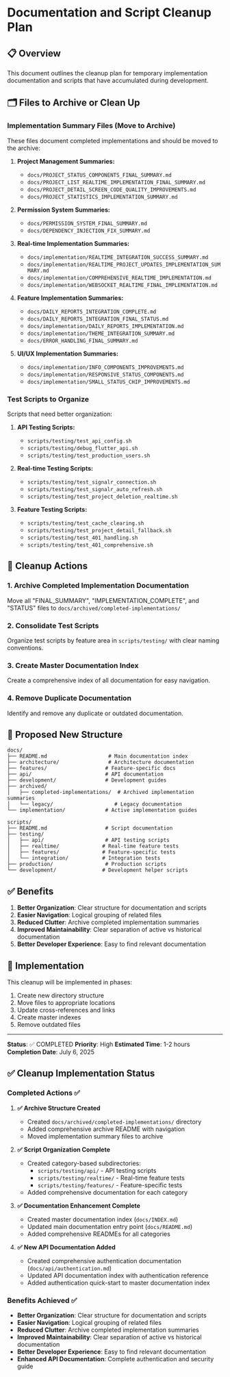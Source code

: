 # Documentation and Script Cleanup Plan

## 📋 Overview

This document outlines the cleanup plan for temporary implementation documentation and scripts that have accumulated during development.

## 🗂️ Files to Archive or Clean Up

### Implementation Summary Files (Move to Archive)
These files document completed implementations and should be moved to the archive:

1. **Project Management Summaries:**
   - `docs/PROJECT_STATUS_COMPONENTS_FINAL_SUMMARY.md`
   - `docs/PROJECT_LIST_REALTIME_IMPLEMENTATION_FINAL_SUMMARY.md`
   - `docs/PROJECT_DETAIL_SCREEN_CODE_QUALITY_IMPROVEMENTS.md`
   - `docs/PROJECT_STATISTICS_IMPLEMENTATION_SUMMARY.md`

2. **Permission System Summaries:**
   - `docs/PERMISSION_SYSTEM_FINAL_SUMMARY.md`
   - `docs/DEPENDENCY_INJECTION_FIX_SUMMARY.md`

3. **Real-time Implementation Summaries:**
   - `docs/implementation/REALTIME_INTEGRATION_SUCCESS_SUMMARY.md`
   - `docs/implementation/REALTIME_PROJECT_UPDATES_IMPLEMENTATION_SUMMARY.md`
   - `docs/implementation/COMPREHENSIVE_REALTIME_IMPLEMENTATION.md`
   - `docs/implementation/WEBSOCKET_REALTIME_FINAL_IMPLEMENTATION.md`

4. **Feature Implementation Summaries:**
   - `docs/DAILY_REPORTS_INTEGRATION_COMPLETE.md`
   - `docs/DAILY_REPORTS_INTEGRATION_FINAL_STATUS.md`
   - `docs/implementation/DAILY_REPORTS_IMPLEMENTATION.md`
   - `docs/implementation/THEME_INTEGRATION_SUMMARY.md`
   - `docs/ERROR_HANDLING_FINAL_SUMMARY.md`

5. **UI/UX Implementation Summaries:**
   - `docs/implementation/INFO_COMPONENTS_IMPROVEMENTS.md`
   - `docs/implementation/RESPONSIVE_STATUS_COMPONENTS.md`
   - `docs/implementation/SMALL_STATUS_CHIP_IMPROVEMENTS.md`

### Test Scripts to Organize
Scripts that need better organization:

1. **API Testing Scripts:**
   - `scripts/testing/test_api_config.sh`
   - `scripts/testing/debug_flutter_api.sh`
   - `scripts/testing/test_production_users.sh`

2. **Real-time Testing Scripts:**
   - `scripts/testing/test_signalr_connection.sh`
   - `scripts/testing/test_signalr_auto_refresh.sh`
   - `scripts/testing/test_project_deletion_realtime.sh`

3. **Feature Testing Scripts:**
   - `scripts/testing/test_cache_clearing.sh`
   - `scripts/testing/test_project_detail_fallback.sh`
   - `scripts/testing/test_401_handling.sh`
   - `scripts/testing/test_401_comprehensive.sh`

## 🎯 Cleanup Actions

### 1. Archive Completed Implementation Documentation
Move all "FINAL_SUMMARY", "IMPLEMENTATION_COMPLETE", and "STATUS" files to `docs/archived/completed-implementations/`

### 2. Consolidate Test Scripts
Organize test scripts by feature area in `scripts/testing/` with clear naming conventions.

### 3. Create Master Documentation Index
Create a comprehensive index of all documentation for easy navigation.

### 4. Remove Duplicate Documentation
Identify and remove any duplicate or outdated documentation.

## 📁 Proposed New Structure

```
docs/
├── README.md                    # Main documentation index
├── architecture/                # Architecture documentation
├── features/                   # Feature-specific docs
├── api/                        # API documentation
├── development/                # Development guides
├── archived/
│   ├── completed-implementations/  # Archived implementation summaries
│   └── legacy/                    # Legacy documentation
└── implementation/             # Active implementation guides

scripts/
├── README.md                   # Script documentation
├── testing/
│   ├── api/                    # API testing scripts
│   ├── realtime/              # Real-time feature tests
│   ├── features/              # Feature-specific tests
│   └── integration/           # Integration tests
├── production/                 # Production scripts
└── development/               # Development helper scripts
```

## ✅ Benefits

1. **Better Organization**: Clear structure for documentation and scripts
2. **Easier Navigation**: Logical grouping of related files
3. **Reduced Clutter**: Archive completed implementation summaries
4. **Improved Maintainability**: Clear separation of active vs historical documentation
5. **Better Developer Experience**: Easy to find relevant documentation

## 🚀 Implementation

This cleanup will be implemented in phases:
1. Create new directory structure
2. Move files to appropriate locations
3. Update cross-references and links
4. Create master indexes
5. Remove outdated files

---

**Status**: ✅ COMPLETED
**Priority**: High
**Estimated Time**: 1-2 hours
**Completion Date**: July 6, 2025

## ✅ Cleanup Implementation Status

### Completed Actions ✅

1. **✅ Archive Structure Created**
   - Created `docs/archived/completed-implementations/` directory
   - Added comprehensive archive README with navigation
   - Moved implementation summary files to archive

2. **✅ Script Organization Complete**
   - Created category-based subdirectories:
     - `scripts/testing/api/` - API testing scripts  
     - `scripts/testing/realtime/` - Real-time feature tests
     - `scripts/testing/features/` - Feature-specific tests
   - Added comprehensive documentation for each category

3. **✅ Documentation Enhancement Complete**
   - Created master documentation index (`docs/INDEX.md`)
   - Updated main documentation entry point (`docs/README.md`)
   - Added comprehensive READMEs for all categories

4. **✅ New API Documentation Added**
   - Created comprehensive authentication documentation (`docs/api/authentication.md`)
   - Updated API documentation index with authentication reference
   - Added authentication quick-start to master documentation index

### Benefits Achieved ✅

- **Better Organization**: Clear structure for documentation and scripts
- **Easier Navigation**: Logical grouping of related files  
- **Reduced Clutter**: Archive completed implementation summaries
- **Improved Maintainability**: Clear separation of active vs historical documentation
- **Better Developer Experience**: Easy to find relevant documentation
- **Enhanced API Documentation**: Complete authentication and security guide
